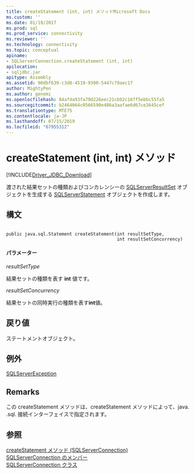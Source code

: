 ```yaml
---
title: createStatement (int, int) メソッドMicrosoft Docs
ms.custom: ''
ms.date: 01/19/2017
ms.prod: sql
ms.prod_service: connectivity
ms.reviewer: ''
ms.technology: connectivity
ms.topic: conceptual
apiname:
- SQLServerConnection.createStatement (int, int)
apilocation:
- sqljdbc.jar
apitype: Assembly
ms.assetid: 90dbf639-c3d8-4519-9300-5447c79aec17
author: MightyPen
ms.author: genemi
ms.openlocfilehash: 84afda93fa79d226eec21cb92c16ff5ebbc55fa5
ms.sourcegitcommit: b2464064c0566590e486a3aafae6d67ce2645cef
ms.translationtype: MTE75
ms.contentlocale: ja-JP
ms.lasthandoff: 07/15/2019
ms.locfileid: "67955312"
---
```

# <a name="createstatement-method-int-int"></a>createStatement (int, int) メソッド
[!INCLUDE[Driver_JDBC_Download](../../../includes/driver_jdbc_download.md)]

  渡された結果セットの種類およびコンカレンシーの [SQLServerResultSet](../../../connect/jdbc/reference/sqlserverresultset-class.md) オブジェクトを生成する [SQLServerStatement](../../../connect/jdbc/reference/sqlserverstatement-class.md) オブジェクトを作成します。  
  
## <a name="syntax"></a>構文  
  
```  
  
public java.sql.Statement createStatement(int resultSetType,  
                                          int resultSetConcurrency)  
```  
  
#### <a name="parameters"></a>パラメーター  
 *resultSetType*  
  
 結果セットの種類を表す **int** 値です。  
  
 *resultSetConcurrency*  
  
 結果セットの同時実行の種類を表す**int**値。  
  
## <a name="return-value"></a>戻り値  
 ステートメントオブジェクト。  
  
## <a name="exceptions"></a>例外  
 [SQLServerException](../../../connect/jdbc/reference/sqlserverexception-class.md)  
  
## <a name="remarks"></a>Remarks  
 この createStatement メソッドは、createStatement メソッドによって、java. .sql. 接続インターフェイスで指定されます。  
  
## <a name="see-also"></a>参照  
 [createStatement メソッド &#40;SQLServerConnection&#41;](../../../connect/jdbc/reference/createstatement-method-sqlserverconnection.md)   
 [SQLServerConnection のメンバー](../../../connect/jdbc/reference/sqlserverconnection-members.md)   
 [SQLServerConnection クラス](../../../connect/jdbc/reference/sqlserverconnection-class.md)  
  
  
